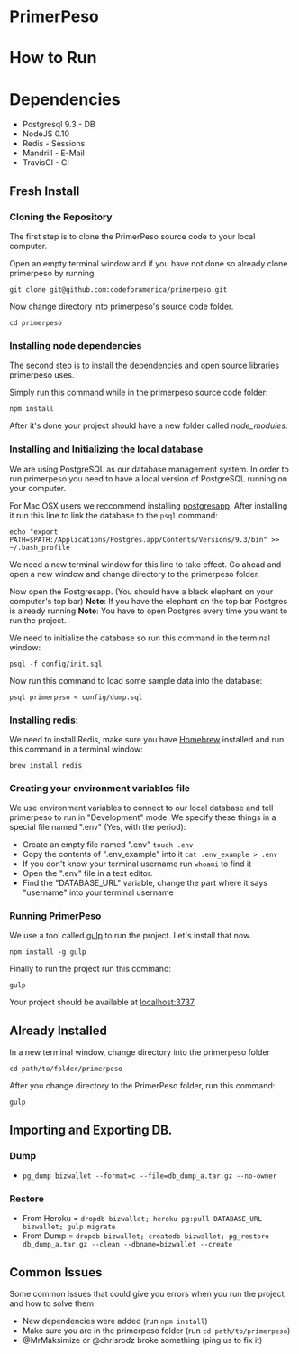 # PrimerPeso

# How to Run

# Dependencies
* Postgresql 9.3 - DB
* NodeJS 0.10
* Redis - Sessions
* Mandrill - E-Mail
* TravisCI - CI

## Fresh Install

### Cloning the Repository

The first step is to clone the PrimerPeso source code to your local computer.

Open an empty terminal window and if you have not done so already clone primerpeso by running.

```
git clone git@github.com:codeforamerica/primerpeso.git
```

Now change directory into primerpeso's source code folder.

```
cd primerpeso
```

### Installing node dependencies

The second step is to install the dependencies and open source libraries primerpeso uses.

Simply run this command while in the primerpeso source code folder:

```
npm install
```

After it's done your project should have a new folder called *node_modules*.

### Installing and Initializing the local database

We are using PostgreSQL as our database management system. In order to run primerpeso you need to have a local version of PostgreSQL running on your computer.

For Mac OSX users we reccommend installing [postgresapp](http://postgresapp.com). After installing it run this line to link the database to the `psql` command:

```
echo "export PATH=$PATH:/Applications/Postgres.app/Contents/Versions/9.3/bin" >> ~/.bash_profile
```

We need a new terminal window for this line to take effect. Go ahead and open a new window and change directory to the primerpeso folder.

Now open the Postgresapp. (You should have a black elephant on your computer's top bar)
**Note**: If you have the elephant on the top bar Postgres is already running
**Note**: You have to open Postgres every time you want to run the project.

We need to initialize the database so run this command in the terminal window:

```
psql -f config/init.sql
```

Now run this command to load some sample data into the database:

```
psql primerpeso < config/dump.sql
```

### Installing redis:

We need to install Redis, make sure you have [Homebrew](http://brew.sh/) installed and run this command in a terminal window:

```
brew install redis
```

### Creating your environment variables file

We use environment variables to connect to our local database and tell primerpeso to run in "Development" mode. We specify these things in a special file named ".env" (Yes, with the period):

* Create an empty file named ".env" `touch .env`
* Copy the contents of ".env_example" into it  `cat .env_example > .env`
* If you don't know your terminal username run `whoami` to find it
* Open the ".env" file in a text editor.
* Find the "DATABASE_URL" variable, change the part where it says "username" into your terminal username

### Running PrimerPeso

We use a tool called [gulp](http://gulpjs.com/) to run the project. Let's install that now.

```
npm install -g gulp
```

Finally to run the project run this command:

```
gulp
```

Your project should be available at [localhost:3737](http://localhost:3737)

## Already Installed

In a new terminal window, change directory into the primerpeso folder

```
cd path/to/folder/primerpeso
```

After you change directory to the PrimerPeso folder, run this command:

```
gulp
```

## Importing and Exporting DB.

### Dump

* `pg_dump bizwallet --format=c --file=db_dump_a.tar.gz --no-owner`

### Restore

* From Heroku = `dropdb bizwallet; heroku pg:pull DATABASE_URL bizwallet; gulp migrate`
* From Dump = `dropdb bizwallet; createdb bizwallet; pg_restore db_dump_a.tar.gz --clean --dbname=bizwallet --create`

## Common Issues

Some common issues that could give you errors when you run the project, and how to solve them

* New dependencies were added (run `npm install`)
* Make sure you are in the primerpeso folder (run `cd path/to/primerpeso`)
* @MrMaksimize or @chrisrodz broke something (ping us to fix it)

